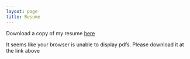 ```yaml
---
layout: page
title: Resume
---
```

Download a copy of my resume [here](/assets/oz%20gitelson%20resume.pdf)

<object data="assets/oz gitelson resume.pdf" width="850" height="800" type='application/pdf'>
It seems like your browser is unable to display pdfs. Please download it at the link above
</object>